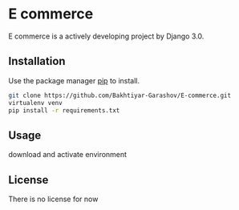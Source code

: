 # E commerce

E commerce is a actively developing project by Django 3.0.
## Installation

Use the package manager [pip](https://pip.pypa.io/en/stable/) to install.

```bash
git clone https://github.com/Bakhtiyar-Garashov/E-commerce.git
virtualenv venv
pip install -r requirements.txt

```

## Usage
download and activate environment



## License
There is no license for now
